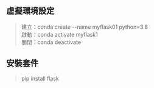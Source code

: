 ## 虛擬環境設定
> 建立：conda create --name myflask01 python=3.8 <br>
> 啟動：conda activate myflask1 <br>
> 關閉：conda deactivate

## 安裝套件
> pip install flask
